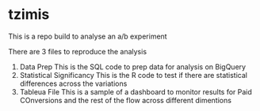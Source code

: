 # tzimis
This is a repo build to analyse an a/b experiment

There are 3 files to reproduce the analysis

1. Data Prep
   This is the SQL code to prep data for analysis on BigQuery
3. Statistical Significancy
   This is the R code to test if there are statistical differences across the variations
5. Tableua File
   This is a sample of a dashboard to monitor results for Paid COnversions and the rest of the flow across different dimentions 

